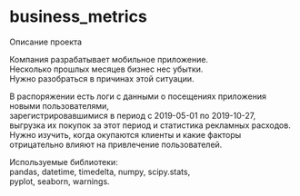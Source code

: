 # business_metrics

Описание проекта

Компания разрабатывает мобильное приложение.  
Несколько прошлых месяцев бизнес нес убытки.  
Нужно разобраться в причинах этой ситуации.  

В распоряжении есть логи с данными о посещениях приложения новыми пользователями,  
зарегистрировавшимися в период с 2019-05-01 по 2019-10-27,  
выгрузка их покупок за этот период и статистика рекламных расходов.  
Нужно изучить, когда окупаются клиенты и какие факторы отрицательно влияют на привлечение пользователей.  


Используемые библиотеки:  
pandas, datetime, timedelta,  numpy,  scipy.stats,  
pyplot,  seaborn,  warnings.
